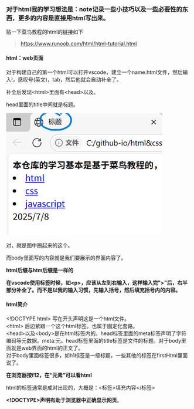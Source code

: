 ### 对于html我的学习想法是：note记录一些小技巧以及一些必要性的东西，更多的内容是直接用html写出来。  

贴一下菜鸟教程的html的链接如下  
> https://www.runoob.com/html/html-tutorial.html  

#### html：web页面  

对于构建自己的第一个html可以打开vscode，建立一个name.html文件，然后输入!，感叹号(英文)，tab，然后他就会自动补全了。  

补全后发现\<html\>里面有\<head\>以及<body>。  

head里面的title中间就是标题。  

![标题](../image/html的标题.png)  

对，就是图中圈起来的这个。  

而body里面写的内容就是我们要展示的界面内容了。  

**html后缀与htm后缀是一样的**  

**在vscode使用标签时候，如\<p\>，应该从左到右输入，这样输入完\"\>\"后，右半部分补全了。而不是以我的输入习惯，先输入括号，然后填充括号内的内容。**

#### html简介  

\<!DOCTYPE html\> 写在开头声明这是一个html文件。  
\<html\> 后边紧跟一个这个html标签。也属于固定化套路。  
\<head\>以及\<body\>是在html标签内的。head标签里面的meta标签声明了字符编码等元数据。meta:元。head标签里面的title标签是文件的标题。对于body里面就是web界面的html的正文了。  
对于body里面标签很多，如h1标签是一级标题，一些其他的标签在firstHtml里面说了。

**在浏览器按f12，在“元素”可以看html**  

html的标签通常是成对出现的，大概是：<标签>填充内容</标签>  

**<!DOCTYPE>声明有助于浏览器中正确显示网页**。